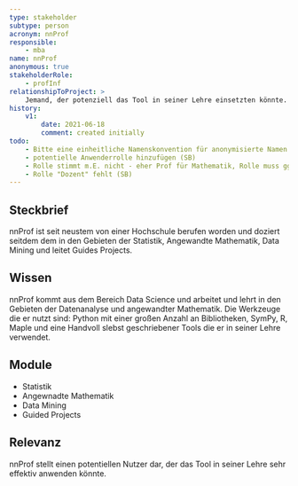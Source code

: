 ```yaml
---
type: stakeholder
subtype: person
acronym: nnProf
responsible:
    - mba
name: nnProf
anonymous: true
stakeholderRole: 
    - profInf
relationshipToProject: >
    Jemand, der potenziell das Tool in seiner Lehre einsetzten könnte. 
history:
    v1:
        date: 2021-06-18
        comment: created initially
todo:
    - Bitte eine einheitliche Namenskonvention für anonymisierte Namen verwenden (SB) 
    - potentielle Anwenderrolle hinzufügen (SB)
    - Rolle stimmt m.E. nicht - eher Prof für Mathematik, Rolle muss ggfs. hinzugefügt werden (SB)
    - Rolle "Dozent" fehlt (SB)
---
```


## Steckbrief
nnProf ist seit neustem von einer Hochschule berufen worden und doziert seitdem dem in den Gebieten der Statistik, 
Angewandte Mathematik, Data Mining und leitet Guides Projects.  

## Wissen

nnProf kommt aus dem Bereich Data Science und arbeitet und lehrt in den Gebieten der Datenanalyse und angewandter 
Mathematik. Die Werkzeuge die er nutzt sind: Python mit einer großen Anzahl an Bibliotheken, SymPy, R, Maple und eine
Handvoll slebst geschriebener Tools die er in seiner Lehre verwendet.

## Module
* Statistik
* Angewnadte Mathematik
* Data Mining 
* Guided Projects

## Relevanz
nnProf stellt einen potentiellen Nutzer dar, der das Tool in seiner Lehre sehr effektiv anwenden könnte. 
